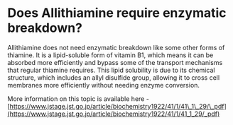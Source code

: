 # Does Allithiamine require enzymatic breakdown?

Allithiamine does not need enzymatic breakdown like some other forms of thiamine. It is a lipid-soluble form of vitamin B1, which means it can be absorbed more efficiently and bypass some of the transport mechanisms that regular thiamine requires. This lipid solubility is due to its chemical structure, which includes an allyl disulfide group, allowing it to cross cell membranes more efficiently without needing enzyme conversion.

More information on this topic is available here - [https://www.jstage.jst.go.jp/article/biochemistry1922/41/1/41\_1\_29/\_pdf](https://www.jstage.jst.go.jp/article/biochemistry1922/41/1/41_1_29/_pdf)